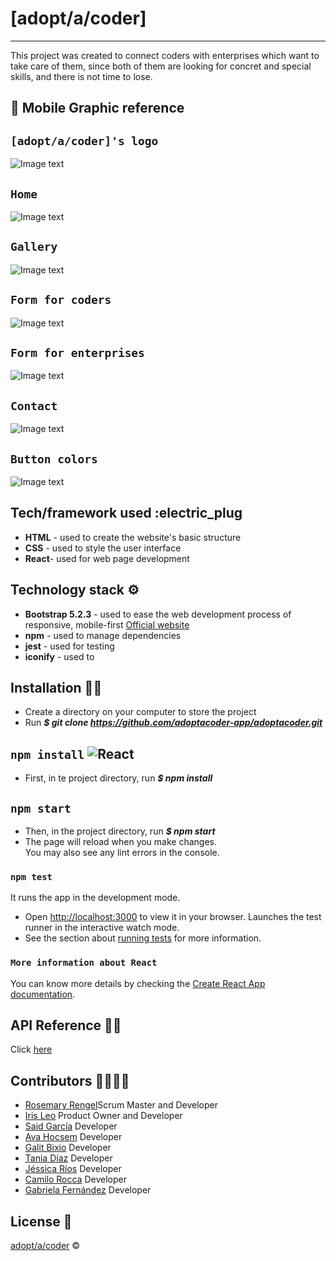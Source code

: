 # [adopt/a/coder]
***

This project was created to connect coders with enterprises which want to take care of them, since both of them are looking for concret and special skills, and there is not time to lose.

## :iphone: Mobile Graphic reference



## `[adopt/a/coder]'s logo`
![Image text](./src/assets/design/logo.jpeg)


## `Home`
![Image text](./src/assets/design/home.jpeg)



## `Gallery`
![Image text](./src/assets/design/gallery.jpeg)



## `Form for coders`
![Image text](./src/assets/design/form-coders.jpeg)



## `Form for enterprises`
![Image text](./src/assets/design/form-enterprises.jpeg)



## `Contact`
![Image text](./src/assets/design/contact.jpeg)



## `Button colors`
![Image text](src/assets/design/button.jpeg)




## Tech/framework used :electric_plug
* **HTML** - used to create the website's basic structure
* **CSS** - used to style the user interface
* **React**- used for web page development


## Technology stack :gear:
* **Bootstrap 5.2.3** - used to ease the web development process of responsive, mobile-first [Official website](https://getbootstrap.com/)
* **npm** - used to manage dependencies
* **jest** - used for testing
* **iconify** - used to 

## Installation :mechanic:
* Create a directory on your computer to store the project
* Run ***$ git clone https://github.com/adoptacoder-app/adoptacoder.git*** 

## `npm install` ![React](https://user-images.githubusercontent.com/116796625/216713430-33d87daf-c335-4155-8aa7-bcdc715c49d2.svg)
* First, in te project directory, run ***$ npm install***

## `npm start`
* Then, in the project directory, run ***$ npm start***
* The page will reload when you make changes.\
You may also see any lint errors in the console.

### `npm test`
It runs the app in the development mode.
* Open [http://localhost:3000](http://localhost:3000) to view it in your browser.
Launches the test runner in the interactive watch mode.
* See the section about [running tests](https://facebook.github.io/create-react-app/docs/running-tests) for more information.

### `More information about React`
You can know more details by checking the [Create React App documentation](https://facebook.github.io/create-react-app/docs/getting-started).

## API Reference 👩‍💻
Click [here](https://63f6400d59c944921f706c26.mockapi.io/api/user) 



## Contributors :family_woman_woman_girl_girl: 
* [Rosemary Rengel](https://github.com/rrengelj)Scrum Master and Developer
* [Iris Leo](https://github.com/mauisiri) Product Owner and Developer
* [Said García](https://github.com/SaidGM) Developer
* [Ava Hocsem](https://github.com/hocsem) Developer
* [Galit Bixio](https://github.com/gbixio) Developer
* [Tania Díaz](https://github.com/TaniaPandal) Developer
* [Jéssica Ríos](https://github.com/JessRm04) Developer
* [Camilo Rocca](https://github.com/camilorocca) Developer
* [Gabriela Fernández](https://github.com/gabyfdez90) Developer

## License :closed_lock_with_key:
[adopt/a/coder](https://github.com/adoptacoder-app) ©









